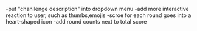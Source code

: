 -put "chanllenge description" into dropdown menu
-add more interactive reaction to user, such as thumbs,emojis
-scroe for each round goes into a heart-shaped icon
-add round counts next to total score